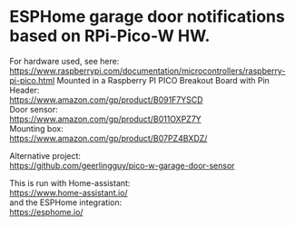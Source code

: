 # ESPHome garage door notifications based on RPi-Pico-W HW.

For hardware used, see here: <br /> https://www.raspberrypi.com/documentation/microcontrollers/raspberry-pi-pico.html
Mounted in a Raspberry PI PICO Breakout Board with Pin Header: <br /> https://www.amazon.com/gp/product/B091F7YSCD
<br /> Door sensor: <br /> https://www.amazon.com/gp/product/B011OXPZ7Y
<br /> Mounting box: <br /> https://www.amazon.com/gp/product/B07PZ4BXDZ/

Alternative project: <br /> https://github.com/geerlingguy/pico-w-garage-door-sensor

This is run with Home-assistant: <br /> https://www.home-assistant.io/
<br /> and the ESPHome integration: <br /> https://esphome.io/

